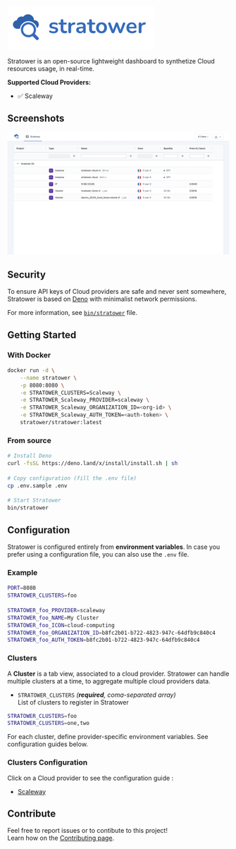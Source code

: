 <img src="docs/assets/header.png" alt="stratower header" height="100">

Stratower is an open-source lightweight dashboard to synthetize Cloud resources usage, in real-time.

**Supported Cloud Providers:**
* ✅ Scaleway

## Screenshots
![stratower scaleway](docs/assets/screenshots/scaleway.png)

## Security
To ensure API keys of Cloud providers are safe and never sent somewhere, Stratower is based on [Deno](http://deno.land/) with minimalist network permissions.  

For more information, see [`bin/stratower`](bin/stratower) file.

## Getting Started
### With Docker
```bash
docker run -d \
    --name stratower \
    -p 8080:8080 \
    -e STRATOWER_CLUSTERS=Scaleway \
    -e STRATOWER_Scaleway_PROVIDER=scaleway \
    -e STRATOWER_Scaleway_ORGANIZATION_ID=<org-id> \
    -e STRATOWER_Scaleway_AUTH_TOKEN=<auth-token> \
    stratower/stratower:latest
```

### From source
```bash
# Install Deno
curl -fsSL https://deno.land/x/install/install.sh | sh

# Copy configuration (fill the .env file)
cp .env.sample .env

# Start Stratower
bin/stratower
```

## Configuration
Stratower is configured entirely from **environment variables**. In case you prefer using a configuration file, you can also use the `.env` file.

### Example
```bash
PORT=8080
STRATOWER_CLUSTERS=foo

STRATOWER_foo_PROVIDER=scaleway
STRATOWER_foo_NAME=My Cluster
STRATOWER_foo_ICON=cloud-computing
STRATOWER_foo_ORGANIZATION_ID=b8fc2b01-b722-4823-947c-64dfb9c840c4
STRATOWER_foo_AUTH_TOKEN=b8fc2b01-b722-4823-947c-64dfb9c840c4
```

### Clusters
A **Cluster** is a tab view, associated to a cloud provider. Stratower can handle multiple clusters at a time, to aggregate multiple cloud providers data.

* `STRATOWER_CLUSTERS` _(**required**, coma-separated array)_  
List of clusters to register in Stratower

```bash
STRATOWER_CLUSTERS=foo
STRATOWER_CLUSTERS=one,two
```

For each cluster, define provider-specific environment variables. See configuration guides below.

### Clusters Configuration
Click on a Cloud provider to see the configuration guide :
* [Scaleway](docs/providers/scaleway.md)

## Contribute
Feel free to report issues or to contibute to this project!  
Learn how on the [Contributing page](docs/contributing.md).
